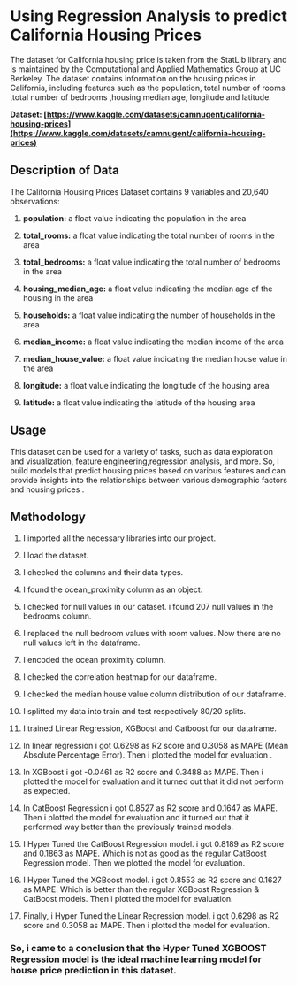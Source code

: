 # Using Regression Analysis to predict California Housing Prices 
The dataset for California housing price is taken from the StatLib library and is maintained by the Computational and Applied Mathematics Group at UC Berkeley. The dataset contains information on the housing prices in California, including features such as the population, total number of rooms ,total number of bedrooms ,housing median age, longitude and latitude.

**Dataset: [https://www.kaggle.com/datasets/camnugent/california-housing-prices](https://www.kaggle.com/datasets/camnugent/california-housing-prices)**

## Description of Data

The California Housing Prices Dataset contains 9 variables and 20,640 observations:

1.  **population:** a float value indicating the population in the area
    
2. **total_rooms:** a float value indicating the total number of rooms in the area
    
3. **total_bedrooms:** a float value indicating the total number of bedrooms in the area
    
4. **housing_median_age:** a float value indicating the median age of the housing in the area
    
5. **households:** a float value indicating the number of households in the area
    
6. **median_income:** a float value indicating the median income of the area
    
7. **median_house_value:** a float value indicating the median house value in the area
    
8. **longitude:** a float value indicating the longitude of the housing area 
    

9. **latitude:** a float value indicating the latitude of the housing area

## Usage

This dataset can be used for a variety of tasks, such as data exploration and visualization, feature engineering,regression analysis, and more. So, i build models that predict housing prices based on various features and can provide insights into the relationships between various demographic factors and housing prices .

## Methodology

1.  I imported all the necessary libraries into our project.
    
2.  I load the dataset.
    
3. I checked the columns and their data types.
    
4.  I found the ocean_proximity column as an object.
    
5.  I checked for null values in our dataset. i found 207 null values in the bedrooms column.
    
6.  I replaced the null bedroom values with room values. Now there are no null values left in the dataframe.
    
7.  I encoded the ocean proximity column.
    
8.  I checked the correlation heatmap for our dataframe.
    
9.  I checked the median house value column distribution of our dataframe.
    
10.  I splitted my data into train and test respectively 80/20 splits.
    
11.  I trained Linear Regression, XGBoost and Catboost for our dataframe.
    
12.  In linear regression i got 0.6298 as R2 score and 0.3058 as MAPE (Mean Absolute Percentage Error). Then i plotted the model for evaluation .
    
13.  In XGBoost i got -0.0461 as R2 score and 0.3488 as MAPE. Then i plotted the model for evaluation and it turned out that it did not perform as expected.
    
14.  In CatBoost Regression i got 0.8527 as R2 score and 0.1647 as MAPE. Then i plotted the model for evaluation and it turned out that it performed way better than the previously trained models.
    
15.  I Hyper Tuned the CatBoost Regression model. i got 0.8189 as R2 score and 0.1863 as MAPE. Which is not as good as the regular CatBoost Regression model. Then we plotted the model for evaluation.
    
16.  I Hyper Tuned the XGBoost model. i got 0.8553 as R2 score and 0.1627 as MAPE. Which is better than the regular XGBoost Regression & CatBoost models. Then i plotted the model for evaluation.
    
17.  Finally, i Hyper Tuned the Linear Regression model. i got 0.6298 as R2 score and 0.3058 as MAPE. Then i plotted the model for evaluation.
    

### So, i came to a conclusion that the Hyper Tuned XGBOOST Regression model is the ideal machine learning model for house price prediction in this dataset. 


